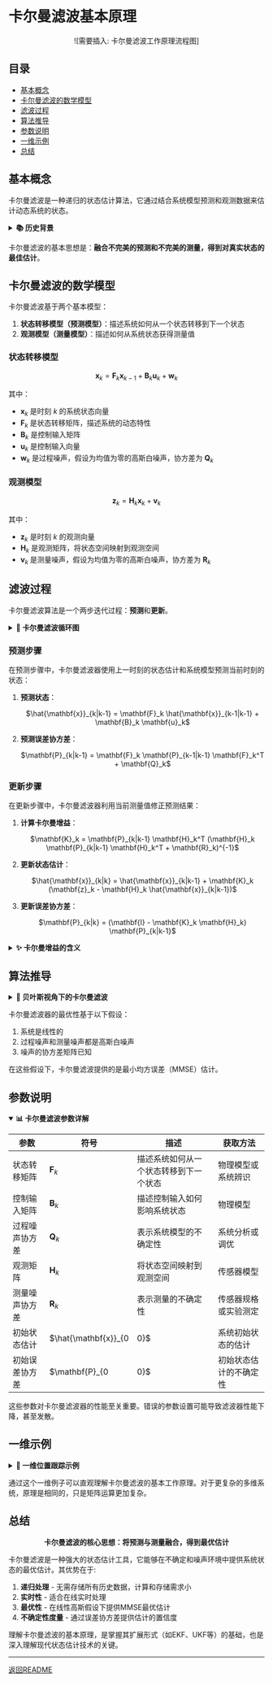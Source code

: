# 卡尔曼滤波基本原理

<div align="center">

![需要插入: 卡尔曼滤波工作原理流程图]

</div>

## 目录

- [基本概念](#基本概念)
- [卡尔曼滤波的数学模型](#卡尔曼滤波的数学模型)
- [滤波过程](#滤波过程)
- [算法推导](#算法推导)
- [参数说明](#参数说明)
- [一维示例](#一维示例)
- [总结](#总结)

## 基本概念

卡尔曼滤波是一种递归的状态估计算法，它通过结合系统模型预测和观测数据来估计动态系统的状态。

<details>
<summary><b>📚 历史背景</b></summary>

卡尔曼滤波器由匈牙利数学家鲁道夫·卡尔曼（Rudolf Emil Kalman）于1960年提出，最初是为了解决阿波罗计划中的导航问题。在阿波罗11号登月任务中，卡尔曼滤波器被成功应用于飞船导航系统，帮助宇航员准确到达月球表面。

经过几十年的发展，卡尔曼滤波已经成为信号处理、导航、控制和机器人领域的基础算法之一。

</details>

卡尔曼滤波的基本思想是：**融合不完美的预测和不完美的测量，得到对真实状态的最佳估计**。

## 卡尔曼滤波的数学模型

卡尔曼滤波基于两个基本模型：

1. **状态转移模型（预测模型）**：描述系统如何从一个状态转移到下一个状态
2. **观测模型（测量模型）**：描述如何从系统状态获得测量值

### 状态转移模型

<div align="center">

$\mathbf{x}_k = \mathbf{F}_k \mathbf{x}_{k-1} + \mathbf{B}_k \mathbf{u}_k + \mathbf{w}_k$

</div>

其中：
- $\mathbf{x}_k$ 是时刻 $k$ 的系统状态向量
- $\mathbf{F}_k$ 是状态转移矩阵，描述系统的动态特性
- $\mathbf{B}_k$ 是控制输入矩阵
- $\mathbf{u}_k$ 是控制输入向量
- $\mathbf{w}_k$ 是过程噪声，假设为均值为零的高斯白噪声，协方差为 $\mathbf{Q}_k$

### 观测模型

<div align="center">

$\mathbf{z}_k = \mathbf{H}_k \mathbf{x}_k + \mathbf{v}_k$

</div>

其中：
- $\mathbf{z}_k$ 是时刻 $k$ 的观测向量
- $\mathbf{H}_k$ 是观测矩阵，将状态空间映射到观测空间
- $\mathbf{v}_k$ 是测量噪声，假设为均值为零的高斯白噪声，协方差为 $\mathbf{R}_k$

## 滤波过程

卡尔曼滤波算法是一个两步迭代过程：**预测**和**更新**。

<details>
<summary><b>🔄 卡尔曼滤波循环图</b></summary>

```
┌───────────────┐     ┌──────────────┐
│ 初始状态估计   │     │  预测阶段     │
│ x₀ 和 P₀      │────►│ 计算先验估计   │
└───────────────┘     │ x̂ₖ⁻ 和 Pₖ⁻    │
                      └──────┬───────┘
                             │
                             ▼
┌───────────────┐     ┌──────────────┐
│ 下一时间步     │◄────│  更新阶段     │
│ k = k+1       │     │ 计算后验估计   │
└───────────────┘     │ x̂ₖ 和 Pₖ      │
                      └──────▲───────┘
                             │
                      ┌──────┴───────┐
                      │  测量值 zₖ    │
                      └──────────────┘
```

</details>

### 预测步骤

在预测步骤中，卡尔曼滤波器使用上一时刻的状态估计和系统模型预测当前时刻的状态：

1. **预测状态**：
   <div align="center">
   $\hat{\mathbf{x}}_{k|k-1} = \mathbf{F}_k \hat{\mathbf{x}}_{k-1|k-1} + \mathbf{B}_k \mathbf{u}_k$
   </div>

2. **预测误差协方差**：
   <div align="center">
   $\mathbf{P}_{k|k-1} = \mathbf{F}_k \mathbf{P}_{k-1|k-1} \mathbf{F}_k^T + \mathbf{Q}_k$
   </div>

### 更新步骤

在更新步骤中，卡尔曼滤波器利用当前测量值修正预测结果：

1. **计算卡尔曼增益**：
   <div align="center">
   $\mathbf{K}_k = \mathbf{P}_{k|k-1} \mathbf{H}_k^T (\mathbf{H}_k \mathbf{P}_{k|k-1} \mathbf{H}_k^T + \mathbf{R}_k)^{-1}$
   </div>

2. **更新状态估计**：
   <div align="center">
   $\hat{\mathbf{x}}_{k|k} = \hat{\mathbf{x}}_{k|k-1} + \mathbf{K}_k (\mathbf{z}_k - \mathbf{H}_k \hat{\mathbf{x}}_{k|k-1})$
   </div>

3. **更新误差协方差**：
   <div align="center">
   $\mathbf{P}_{k|k} = (\mathbf{I} - \mathbf{K}_k \mathbf{H}_k) \mathbf{P}_{k|k-1}$
   </div>

<details>
<summary><b>✨ 卡尔曼增益的含义</b></summary>

卡尔曼增益 $\mathbf{K}_k$ 决定了算法对新测量值的信任程度。它是一个权衡因子，在预测值和测量值之间进行平衡：

- 当测量噪声 $\mathbf{R}_k$ 较小时，卡尔曼增益较大，算法更信任测量值
- 当预测误差协方差 $\mathbf{P}_{k|k-1}$ 较小时，卡尔曼增益较小，算法更信任预测值

卡尔曼增益的计算旨在最小化估计误差的方差，使得更新后的状态估计是最优的（在线性高斯假设下）。

</details>

## 算法推导

<details>
<summary><b>🧮 贝叶斯视角下的卡尔曼滤波</b></summary>

从贝叶斯估计的角度看，卡尔曼滤波是一种特殊的贝叶斯滤波器，专门用于线性高斯系统。在贝叶斯框架下：

1. **先验分布** $p(\mathbf{x}_k|\mathbf{z}_{1:k-1})$ 对应预测步骤
2. **后验分布** $p(\mathbf{x}_k|\mathbf{z}_{1:k})$ 对应更新步骤

对于线性高斯系统，这些分布都是高斯分布，可以用均值向量和协方差矩阵完全表示。卡尔曼滤波正是利用了这一特性，通过递归方式高效地计算这些分布的参数。

```
先验分布: 𝒩(x̂ₖ⁻, Pₖ⁻) ∝ exp(-½(xₖ-x̂ₖ⁻)ᵀ(Pₖ⁻)⁻¹(xₖ-x̂ₖ⁻))
似然函数: 𝒩(zₖ; Hₖxₖ, Rₖ) ∝ exp(-½(zₖ-Hₖxₖ)ᵀRₖ⁻¹(zₖ-Hₖxₖ))
后验分布: 𝒩(x̂ₖ, Pₖ) ∝ 𝒩(x̂ₖ⁻, Pₖ⁻) × 𝒩(zₖ; Hₖxₖ, Rₖ)
```

通过对先验分布和似然函数的乘积进行分析，可以导出卡尔曼滤波的更新方程。

</details>

卡尔曼滤波器的最优性基于以下假设：

1. 系统是线性的
2. 过程噪声和测量噪声都是高斯白噪声
3. 噪声的协方差矩阵已知

在这些假设下，卡尔曼滤波提供的是最小均方误差（MMSE）估计。

## 参数说明

<details open>
<summary><b>📊 卡尔曼滤波参数详解</b></summary>

| 参数 | 符号 | 描述 | 获取方法 |
|------|------|------|----------|
| 状态转移矩阵 | $\mathbf{F}_k$ | 描述系统如何从一个状态转移到下一个状态 | 物理模型或系统辨识 |
| 控制输入矩阵 | $\mathbf{B}_k$ | 描述控制输入如何影响系统状态 | 物理模型 |
| 过程噪声协方差 | $\mathbf{Q}_k$ | 表示系统模型的不确定性 | 系统分析或调优 |
| 观测矩阵 | $\mathbf{H}_k$ | 将状态空间映射到观测空间 | 传感器模型 |
| 测量噪声协方差 | $\mathbf{R}_k$ | 表示测量的不确定性 | 传感器规格或实验测定 |
| 初始状态估计 | $\hat{\mathbf{x}}_{0|0}$ | 系统初始状态的估计 | 先验知识或初始测量 |
| 初始误差协方差 | $\mathbf{P}_{0|0}$ | 初始状态估计的不确定性 | 根据初始估计的置信度设置 |

</details>

这些参数对卡尔曼滤波器的性能至关重要。错误的参数设置可能导致滤波器性能下降，甚至发散。

## 一维示例

<details>
<summary><b>🔢 一维位置跟踪示例</b></summary>

考虑一维位置跟踪问题，我们用一个简单的例子来说明卡尔曼滤波的工作原理。

假设我们有一个匀速运动的物体，状态向量包含位置和速度: $\mathbf{x}_k = [p_k, v_k]^T$。

系统模型为:
```
p_k = p_{k-1} + v_{k-1} * dt + w_p
v_k = v_{k-1} + w_v
```

其中 dt 是时间步长，w_p 和 w_v 是过程噪声。

对应的状态转移矩阵:
```
F_k = [ 1  dt ]
      [ 0  1  ]
```

假设我们只能测量位置，则观测矩阵:
```
H_k = [ 1  0 ]
```

初始设置:
- 初始状态估计: x̂₀ = [0, 1]ᵀ
- 初始误差协方差: P₀ = [ [100, 0], [0, 1] ]
- 过程噪声协方差: Q = [ [0.01, 0], [0, 0.01] ]
- 测量噪声协方差: R = [1]

图中红点表示带噪声的测量值，蓝线表示真实位置，绿线表示卡尔曼滤波估计的位置。可以看到，滤波结果更接近真实轨迹，有效滤除了测量噪声。

</details>

通过这个一维例子可以直观理解卡尔曼滤波的基本工作原理。对于更复杂的多维系统，原理是相同的，只是矩阵运算更加复杂。

## 总结

<div align="center">

**卡尔曼滤波的核心思想：将预测与测量融合，得到最优估计**

</div>

卡尔曼滤波是一种强大的状态估计工具，它能够在不确定和噪声环境中提供系统状态的最优估计。其优势在于:

1. **递归处理** - 无需存储所有历史数据，计算和存储需求小
2. **实时性** - 适合在线实时处理
3. **最优性** - 在线性高斯假设下提供MMSE最优估计
4. **不确定性度量** - 通过误差协方差提供估计的置信度

理解卡尔曼滤波的基本原理，是掌握其扩展形式（如EKF、UKF等）的基础，也是深入理解现代状态估计技术的关键。

---

[返回README](README.md) 